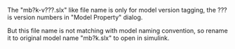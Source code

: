 
The "mb?k-v???.slx" like file name is only for model version tagging, the ??? is version numbers in "Model Property" dialog.

But this file name is not matching with model naming convention, so rename it to original model name "mb?k.slx" to open in simulink.
